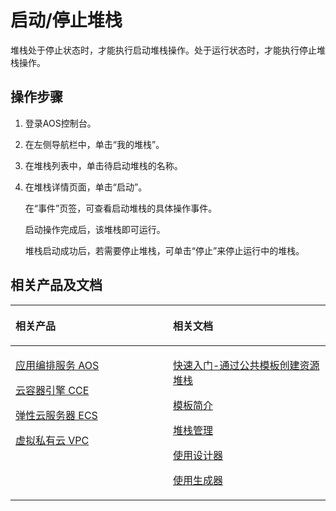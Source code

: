 # 启动/停止堆栈<a name="aos_01_5003"></a>

堆栈处于停止状态时，才能执行启动堆栈操作。处于运行状态时，才能执行停止堆栈操作。

## 操作步骤<a name="section1123513369139"></a>

1.  登录AOS控制台。
2.  在左侧导航栏中，单击“我的堆栈”。
3.  在堆栈列表中，单击待启动堆栈的名称。
4.  在堆栈详情页面，单击“启动”。

    在“事件”页签，可查看启动堆栈的具体操作事件。

    启动操作完成后，该堆栈即可运行。

    堆栈启动成功后，若需要停止堆栈，可单击“停止”来停止运行中的堆栈。


## 相关产品及文档<a name="section1270164781611"></a>

<a name="aos_01_0000_table1196182515236"></a>
<table><thead align="left"><tr id="aos_01_0000_row61991225132314"><th class="cellrowborder" valign="top" width="50%" id="mcps1.1.3.1.1"><p id="aos_01_0000_p72001525172310"><a name="aos_01_0000_p72001525172310"></a><a name="aos_01_0000_p72001525172310"></a>相关产品</p>
</th>
<th class="cellrowborder" valign="top" width="50%" id="mcps1.1.3.1.2"><p id="aos_01_0000_p7201925132317"><a name="aos_01_0000_p7201925132317"></a><a name="aos_01_0000_p7201925132317"></a>相关文档</p>
</th>
</tr>
</thead>
<tbody><tr id="aos_01_0000_row152031825142310"><td class="cellrowborder" valign="top" width="50%" headers="mcps1.1.3.1.1 "><p id="aos_01_0000_p192041625182318"><a name="aos_01_0000_p192041625182318"></a><a name="aos_01_0000_p192041625182318"></a><a href="https://www.huaweicloud.com/product/aos.html?infodoc1.0" target="_blank" rel="noopener noreferrer">应用编排服务 AOS</a></p>
<p id="aos_01_0000_p0311145810410"><a name="aos_01_0000_p0311145810410"></a><a name="aos_01_0000_p0311145810410"></a><a href="https://www.huaweicloud.com/product/cce.html?infodoc1.0" target="_blank" rel="noopener noreferrer">云容器引擎 CCE</a></p>
<p id="aos_01_0000_p62061025142316"><a name="aos_01_0000_p62061025142316"></a><a name="aos_01_0000_p62061025142316"></a><a href="https://www.huaweicloud.com/product/ecs.html?infodoc1.0" target="_blank" rel="noopener noreferrer">弹性云服务器 ECS</a></p>
<p id="aos_01_0000_p56849617152"><a name="aos_01_0000_p56849617152"></a><a name="aos_01_0000_p56849617152"></a><a href="https://www.huaweicloud.com/product/vpc.html?infodoc1.0" target="_blank" rel="noopener noreferrer">虚拟私有云 VPC</a></p>
</td>
<td class="cellrowborder" valign="top" width="50%" headers="mcps1.1.3.1.2 "><p id="aos_01_0000_p959019196593"><a name="aos_01_0000_p959019196593"></a><a name="aos_01_0000_p959019196593"></a><a href="https://support.huaweicloud.com/qs-aos/index.html?infodoc1.0" target="_blank" rel="noopener noreferrer">快速入门-通过公共模板创建资源堆栈</a></p>
<p id="aos_01_0000_p14446527862"><a name="aos_01_0000_p14446527862"></a><a name="aos_01_0000_p14446527862"></a><a href="https://support.huaweicloud.com/tr-aos/aos_01_4000.html?infodoc1.0" target="_blank" rel="noopener noreferrer">模板简介</a></p>
<p id="aos_01_0000_p15698421353"><a name="aos_01_0000_p15698421353"></a><a name="aos_01_0000_p15698421353"></a><a href="https://support.huaweicloud.com/usermanual-aos/aos_01_8011.html?infodoc1.0" target="_blank" rel="noopener noreferrer">堆栈管理</a></p>
<p id="aos_01_0000_p7211210322"><a name="aos_01_0000_p7211210322"></a><a name="aos_01_0000_p7211210322"></a><a href="https://support.huaweicloud.com/usermanual-aos/aos_01_5016.html?infodoc1.0" target="_blank" rel="noopener noreferrer">使用设计器</a></p>
<p id="aos_01_0000_p0481187193317"><a name="aos_01_0000_p0481187193317"></a><a name="aos_01_0000_p0481187193317"></a><a href="https://support.huaweicloud.com/usermanual-aos/aos_01_5018.html?infodoc1.0" target="_blank" rel="noopener noreferrer">使用生成器</a></p>
</td>
</tr>
</tbody>
</table>

